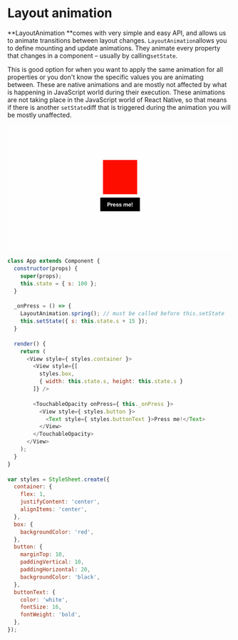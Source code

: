 # Layout animation

**LayoutAnimation **comes with very simple and easy API, and allows us to animate transitions between layout changes. `LayoutAnimation`allows you to define mounting and update animations. They animate every property that changes in a component – usually by calling`setState`.

This is good option for when you want to apply the same animation for all properties or you don't know the specific values you are animating between. These are native animations and are mostly not affected by what is happening in JavaScript world during their execution. These animations are not taking place in the JavaScript world of React Native, so that means if there is another `setState`diff that is triggered during the animation you will be mostly unaffected.

![layout-animation](../assets/layout-animation.gif)

```js
class App extends Component {
  constructor(props) {
    super(props);
    this.state = { s: 100 };
  }

  _onPress = () => {
    LayoutAnimation.spring(); // must be called before this.setState
    this.setState({ s: this.state.s + 15 });
  }

  render() {
    return (
      <View style={ styles.container }>
        <View style={[
          styles.box,
          { width: this.state.s, height: this.state.s }
        ]} />

        <TouchableOpacity onPress={ this._onPress }>
          <View style={ styles.button }>
            <Text style={ styles.buttonText }>Press me!</Text>
          </View>
        </TouchableOpacity>
      </View>
    );
  }
}

var styles = StyleSheet.create({
  container: {
    flex: 1,
    justifyContent: 'center',
    alignItems: 'center',
  },
  box: {
    backgroundColor: 'red',
  },
  button: {
    marginTop: 10,
    paddingVertical: 10,
    paddingHorizontal: 20,
    backgroundColor: 'black',
  },
  buttonText: {
    color: 'white',
    fontSize: 16,
    fontWeight: 'bold',
  },
});
```

